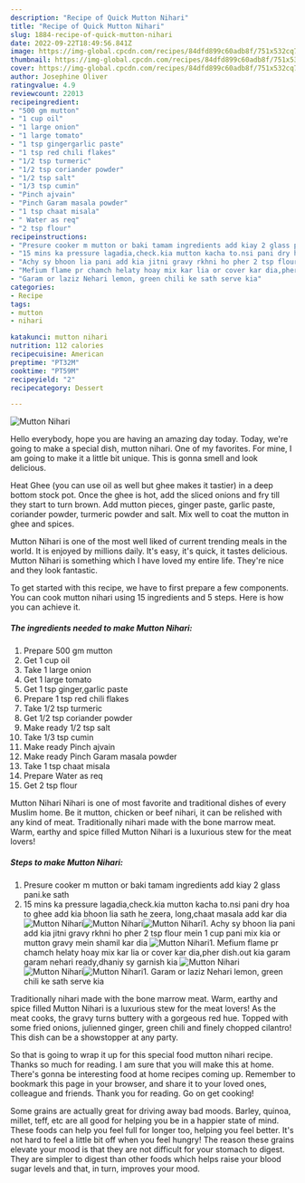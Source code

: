 ```yaml
---
description: "Recipe of Quick Mutton Nihari"
title: "Recipe of Quick Mutton Nihari"
slug: 1884-recipe-of-quick-mutton-nihari
date: 2022-09-22T18:49:56.841Z
image: https://img-global.cpcdn.com/recipes/84dfd899c60adb8f/751x532cq70/mutton-nihari-recipe-main-photo.jpg
thumbnail: https://img-global.cpcdn.com/recipes/84dfd899c60adb8f/751x532cq70/mutton-nihari-recipe-main-photo.jpg
cover: https://img-global.cpcdn.com/recipes/84dfd899c60adb8f/751x532cq70/mutton-nihari-recipe-main-photo.jpg
author: Josephine Oliver
ratingvalue: 4.9
reviewcount: 22013
recipeingredient:
- "500 gm mutton"
- "1 cup oil"
- "1 large onion"
- "1 large tomato"
- "1 tsp gingergarlic paste"
- "1 tsp red chili flakes"
- "1/2 tsp turmeric"
- "1/2 tsp coriander powder"
- "1/2 tsp salt"
- "1/3 tsp cumin"
- "Pinch ajvain"
- "Pinch Garam masala powder"
- "1 tsp chaat misala"
- " Water as req"
- "2 tsp flour"
recipeinstructions:
- "Presure cooker m mutton or baki tamam ingredients add kiay 2 glass pani.ke sath"
- "15 mins ka pressure lagadia,check.kia mutton kacha to.nsi pani dry hoa to ghee add kia bhoon lia sath he zeera, long,chaat masala add kar dia"
- "Achy sy bhoon lia pani add kia jitni gravy rkhni ho pher 2 tsp flour mein 1 cup pani mix kia or mutton gravy mein shamil kar dia"
- "Mefium flame pr chamch helaty hoay mix kar lia or cover kar dia,pher dish.out kia garam garam nehari ready,dhaniy sy garnish kia"
- "Garam or laziz Nehari lemon, green chili ke sath serve kia"
categories:
- Recipe
tags:
- mutton
- nihari

katakunci: mutton nihari 
nutrition: 112 calories
recipecuisine: American
preptime: "PT32M"
cooktime: "PT59M"
recipeyield: "2"
recipecategory: Dessert

---
```



![Mutton Nihari](https://img-global.cpcdn.com/recipes/84dfd899c60adb8f/751x532cq70/mutton-nihari-recipe-main-photo.jpg)

Hello everybody, hope you are having an amazing day today. Today, we're going to make a special dish, mutton nihari. One of my favorites. For mine, I am going to make it a little bit unique. This is gonna smell and look delicious.

Heat Ghee (you can use oil as well but ghee makes it tastier) in a deep bottom stock pot. Once the ghee is hot, add the sliced onions and fry till they start to turn brown. Add mutton pieces, ginger paste, garlic paste, coriander powder, turmeric powder and salt. Mix well to coat the mutton in ghee and spices.

Mutton Nihari is one of the most well liked of current trending meals in the world. It is enjoyed by millions daily. It's easy, it's quick, it tastes delicious. Mutton Nihari is something which I have loved my entire life. They're nice and they look fantastic.


To get started with this recipe, we have to first prepare a few components. You can cook mutton nihari using 15 ingredients and 5 steps. Here is how you can achieve it.

<!--inarticleads1-->

##### The ingredients needed to make Mutton Nihari:

1. Prepare 500 gm mutton
1. Get 1 cup oil
1. Take 1 large onion
1. Get 1 large tomato
1. Get 1 tsp ginger,garlic paste
1. Prepare 1 tsp red chili flakes
1. Take 1/2 tsp turmeric
1. Get 1/2 tsp coriander powder
1. Make ready 1/2 tsp salt
1. Take 1/3 tsp cumin
1. Make ready Pinch ajvain
1. Make ready Pinch Garam masala powder
1. Take 1 tsp chaat misala
1. Prepare  Water as req
1. Get 2 tsp flour


Mutton Nihari Nihari is one of most favorite and traditional dishes of every Muslim home. Be it mutton, chicken or beef nihari, it can be relished with any kind of meat. Traditionally nihari made with the bone marrow meat. Warm, earthy and spice filled Mutton Nihari is a luxurious stew for the meat lovers! 

<!--inarticleads2-->

##### Steps to make Mutton Nihari:

1. Presure cooker m mutton or baki tamam ingredients add kiay 2 glass pani.ke sath
1. 15 mins ka pressure lagadia,check.kia mutton kacha to.nsi pani dry hoa to ghee add kia bhoon lia sath he zeera, long,chaat masala add kar dia
<img src="//assets-global.cpcdn.com/assets/icons/button_play-2c75c40dde080a61004c1f40b05d8f140eaff45d7e9e6481dc71c63d2e7c4909.png" alt="Mutton Nihari"><img src="//assets-global.cpcdn.com/assets/icons/button_play-2c75c40dde080a61004c1f40b05d8f140eaff45d7e9e6481dc71c63d2e7c4909.png" alt="Mutton Nihari"><img src="//assets-global.cpcdn.com/assets/icons/button_play-2c75c40dde080a61004c1f40b05d8f140eaff45d7e9e6481dc71c63d2e7c4909.png" alt="Mutton Nihari">1. Achy sy bhoon lia pani add kia jitni gravy rkhni ho pher 2 tsp flour mein 1 cup pani mix kia or mutton gravy mein shamil kar dia
<img src="//assets-global.cpcdn.com/assets/icons/button_play-2c75c40dde080a61004c1f40b05d8f140eaff45d7e9e6481dc71c63d2e7c4909.png" alt="Mutton Nihari">1. Mefium flame pr chamch helaty hoay mix kar lia or cover kar dia,pher dish.out kia garam garam nehari ready,dhaniy sy garnish kia
<img src="//assets-global.cpcdn.com/assets/icons/button_play-2c75c40dde080a61004c1f40b05d8f140eaff45d7e9e6481dc71c63d2e7c4909.png" alt="Mutton Nihari"><img src="//assets-global.cpcdn.com/assets/icons/button_play-2c75c40dde080a61004c1f40b05d8f140eaff45d7e9e6481dc71c63d2e7c4909.png" alt="Mutton Nihari"><img src="//assets-global.cpcdn.com/assets/icons/button_play-2c75c40dde080a61004c1f40b05d8f140eaff45d7e9e6481dc71c63d2e7c4909.png" alt="Mutton Nihari">1. Garam or laziz Nehari lemon, green chili ke sath serve kia


Traditionally nihari made with the bone marrow meat. Warm, earthy and spice filled Mutton Nihari is a luxurious stew for the meat lovers! As the meat cooks, the gravy turns buttery with a gorgeous red hue. Topped with some fried onions, julienned ginger, green chili and finely chopped cilantro! This dish can be a showstopper at any party. 

So that is going to wrap it up for this special food mutton nihari recipe. Thanks so much for reading. I am sure that you will make this at home. There's gonna be interesting food at home recipes coming up. Remember to bookmark this page in your browser, and share it to your loved ones, colleague and friends. Thank you for reading. Go on get cooking!

Some grains are actually great for driving away bad moods. Barley, quinoa, millet, teff, etc are all good for helping you be in a happier state of mind. These foods can help you feel full for longer too, helping you feel better. It's not hard to feel a little bit off when you feel hungry! The reason these grains elevate your mood is that they are not difficult for your stomach to digest. They are simpler to digest than other foods which helps raise your blood sugar levels and that, in turn, improves your mood.
